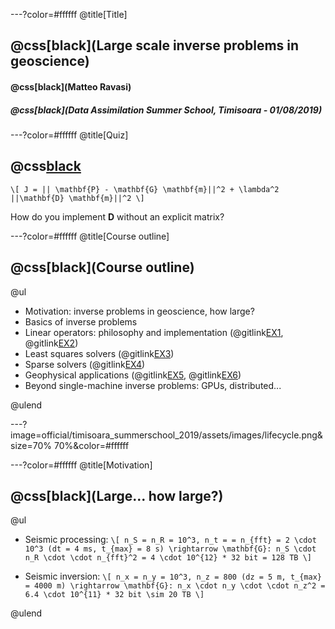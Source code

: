 ---?color=#ffffff
@title[Title]

## @css[black](Large scale inverse problems in geoscience)
#### @css[black](Matteo Ravasi)
##### @css[black](Data Assimilation Summer School, Timisoara - 01/08/2019)

---?color=#ffffff
@title[Quiz]
## @css[black](Quiz)

`\[
J = || \mathbf{P} - \mathbf{G} \mathbf{m}||^2 + \lambda^2 ||\mathbf{D} \mathbf{m}||^2
\]`

How do you implement **D** without an explicit matrix?


---?color=#ffffff
@title[Course outline]
## @css[black](Course outline)

@ul

- Motivation: inverse problems in geoscience, how large?
- Basics of inverse problems
- Linear operators: philosophy and implementation (@gitlink[EX1](official/timisoara_summerschool_2019/quiz_solution.ipynb), @gitlink[EX2](official/timisoara_summerschool_2019/blurring.ipynb))
- Least squares solvers (@gitlink[EX3](official/timisoara_summerschool_2019/blurring.ipynb))
- Sparse solvers (@gitlink[EX4](official/timisoara_summerschool_2019/blurring.ipynb))
- Geophysical applications (@gitlink[EX5](developement/WaveEquationProcessing_new_and_comparison.ipynb), @gitlink[EX6](developement/SeismicInversion-Volve.ipynb))
- Beyond single-machine inverse problems: GPUs, distributed...

@ulend


---?image=official/timisoara_summerschool_2019/assets/images/lifecycle.png&size=70% 70%&color=#ffffff

---?color=#ffffff
@title[Motivation]
## @css[black](Large... how large?)

@ul

- Seismic processing: `\[ n_S = n_R = 10^3, n_t = = n_{fft} = 2 \cdot 10^3 (dt = 4 ms, t_{max} = 8 s)
\rightarrow \mathbf{G}: n_S \cdot n_R \cdot \cdot n_{fft}^2 = 4 \cdot 10^{12} * 32 bit = 128 TB
\]`

- Seismic inversion: `\[ n_x = n_y = 10^3, n_z = 800 (dz = 5 m, t_{max} = 4000 m)
\rightarrow \mathbf{G}: n_x \cdot n_y \cdot \cdot n_z^2 = 6.4 \cdot 10^{11} * 32 bit \sim 20 TB
\]`

@ulend
